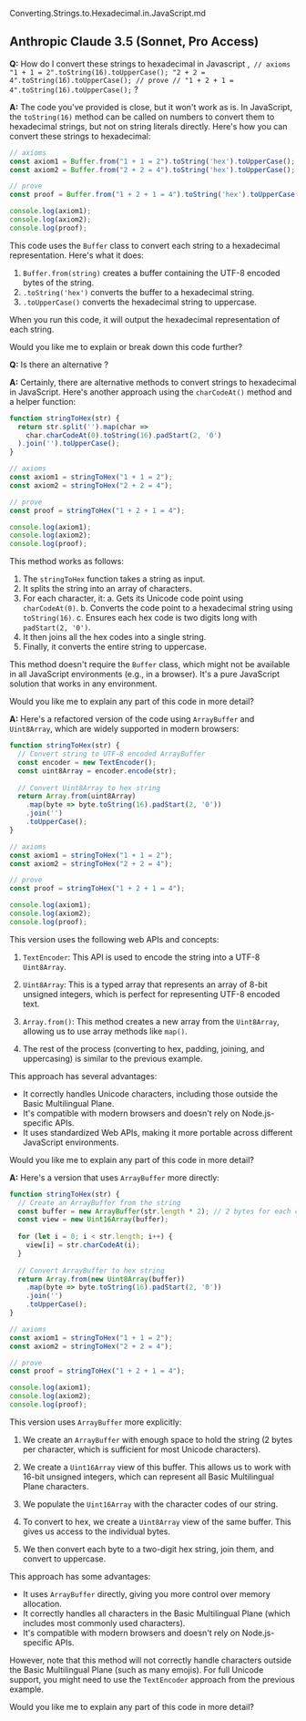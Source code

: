 Converting.Strings.to.Hexadecimal.in.JavaScript.md 

## Anthropic Claude 3.5 (Sonnet, Pro Access)

**Q:** How do I convert these strings to hexadecimal in Javascript ,```  // axioms
"1 + 1 = 2".toString(16).toUpperCase();
"2 + 2 = 4".toString(16).toUpperCase();
// prove //
"1 + 2 + 1 = 4".toString(16).toUpperCase(); ``` ?​​​​​​​​​​​​​​​​

**A:** The code you've provided is close, but it won't work as is. In JavaScript, the `toString(16)` method can be called on numbers to convert them to hexadecimal strings, but not on string literals directly. Here's how you can convert these strings to hexadecimal:

```javascript
// axioms
const axiom1 = Buffer.from("1 + 1 = 2").toString('hex').toUpperCase();
const axiom2 = Buffer.from("2 + 2 = 4").toString('hex').toUpperCase();

// prove
const proof = Buffer.from("1 + 2 + 1 = 4").toString('hex').toUpperCase();

console.log(axiom1);
console.log(axiom2);
console.log(proof);
```

This code uses the `Buffer` class to convert each string to a hexadecimal representation. Here's what it does:

1. `Buffer.from(string)` creates a buffer containing the UTF-8 encoded bytes of the string.
2. `.toString('hex')` converts the buffer to a hexadecimal string.
3. `.toUpperCase()` converts the hexadecimal string to uppercase.

When you run this code, it will output the hexadecimal representation of each string.

Would you like me to explain or break down this code further?​​​​​​​​​​​​​​​​

**Q:** Is there an alternative ?​​​​​​​​​​​​​​​​

**A:** Certainly, there are alternative methods to convert strings to hexadecimal in JavaScript. Here's another approach using the `charCodeAt()` method and a helper function:

```javascript
function stringToHex(str) {
  return str.split('').map(char => 
    char.charCodeAt(0).toString(16).padStart(2, '0')
  ).join('').toUpperCase();
}

// axioms
const axiom1 = stringToHex("1 + 1 = 2");
const axiom2 = stringToHex("2 + 2 = 4");

// prove
const proof = stringToHex("1 + 2 + 1 = 4");

console.log(axiom1);
console.log(axiom2);
console.log(proof);
```

This method works as follows:

1. The `stringToHex` function takes a string as input.
2. It splits the string into an array of characters.
3. For each character, it:
   a. Gets its Unicode code point using `charCodeAt(0)`.
   b. Converts the code point to a hexadecimal string using `toString(16)`.
   c. Ensures each hex code is two digits long with `padStart(2, '0')`.
4. It then joins all the hex codes into a single string.
5. Finally, it converts the entire string to uppercase.

This method doesn't require the `Buffer` class, which might not be available in all JavaScript environments (e.g., in a browser). It's a pure JavaScript solution that works in any environment.

Would you like me to explain any part of this code in more detail?​​​​​​​​​​​​​​​​

**A:** Here's a refactored version of the code using `ArrayBuffer` and `Uint8Array`, which are widely supported in modern browsers:

```javascript
function stringToHex(str) {
  // Convert string to UTF-8 encoded ArrayBuffer
  const encoder = new TextEncoder();
  const uint8Array = encoder.encode(str);
  
  // Convert Uint8Array to hex string
  return Array.from(uint8Array)
    .map(byte => byte.toString(16).padStart(2, '0'))
    .join('')
    .toUpperCase();
}

// axioms
const axiom1 = stringToHex("1 + 1 = 2");
const axiom2 = stringToHex("2 + 2 = 4");

// prove
const proof = stringToHex("1 + 2 + 1 = 4");

console.log(axiom1);
console.log(axiom2);
console.log(proof);
```

This version uses the following web APIs and concepts:

1. `TextEncoder`: This API is used to encode the string into a UTF-8 `Uint8Array`.

2. `Uint8Array`: This is a typed array that represents an array of 8-bit unsigned integers, which is perfect for representing UTF-8 encoded text.

3. `Array.from()`: This method creates a new array from the `Uint8Array`, allowing us to use array methods like `map()`.

4. The rest of the process (converting to hex, padding, joining, and uppercasing) is similar to the previous example.

This approach has several advantages:

- It correctly handles Unicode characters, including those outside the Basic Multilingual Plane.
- It's compatible with modern browsers and doesn't rely on Node.js-specific APIs.
- It uses standardized Web APIs, making it more portable across different JavaScript environments.

Would you like me to explain any part of this code in more detail?​​​​​​​​​​​​​​​​

**A:** Here's a version that uses `ArrayBuffer` more directly:

```javascript
function stringToHex(str) {
  // Create an ArrayBuffer from the string
  const buffer = new ArrayBuffer(str.length * 2); // 2 bytes for each char
  const view = new Uint16Array(buffer);
  
  for (let i = 0; i < str.length; i++) {
    view[i] = str.charCodeAt(i);
  }
  
  // Convert ArrayBuffer to hex string
  return Array.from(new Uint8Array(buffer))
    .map(byte => byte.toString(16).padStart(2, '0'))
    .join('')
    .toUpperCase();
}

// axioms
const axiom1 = stringToHex("1 + 1 = 2");
const axiom2 = stringToHex("2 + 2 = 4");

// prove
const proof = stringToHex("1 + 2 + 1 = 4");

console.log(axiom1);
console.log(axiom2);
console.log(proof);
```

This version uses `ArrayBuffer` more explicitly:

1. We create an `ArrayBuffer` with enough space to hold the string (2 bytes per character, which is sufficient for most Unicode characters).

2. We create a `Uint16Array` view of this buffer. This allows us to work with 16-bit unsigned integers, which can represent all Basic Multilingual Plane characters.

3. We populate the `Uint16Array` with the character codes of our string.

4. To convert to hex, we create a `Uint8Array` view of the same buffer. This gives us access to the individual bytes.

5. We then convert each byte to a two-digit hex string, join them, and convert to uppercase.

This approach has some advantages:

- It uses `ArrayBuffer` directly, giving you more control over memory allocation.
- It correctly handles all characters in the Basic Multilingual Plane (which includes most commonly used characters).
- It's compatible with modern browsers and doesn't rely on Node.js-specific APIs.

However, note that this method will not correctly handle characters outside the Basic Multilingual Plane (such as many emojis). For full Unicode support, you might need to use the `TextEncoder` approach from the previous example.

Would you like me to explain any part of this code in more detail?​​​​​​​​​​​​​​​​
